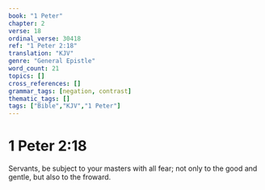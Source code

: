 ```yaml
---
book: "1 Peter"
chapter: 2
verse: 18
ordinal_verse: 30418
ref: "1 Peter 2:18"
translation: "KJV"
genre: "General Epistle"
word_count: 21
topics: []
cross_references: []
grammar_tags: [negation, contrast]
thematic_tags: []
tags: ["Bible","KJV","1 Peter"]
---
```


# 1 Peter 2:18

Servants, be subject to your masters with all fear; not only to the good and gentle, but also to the froward.

